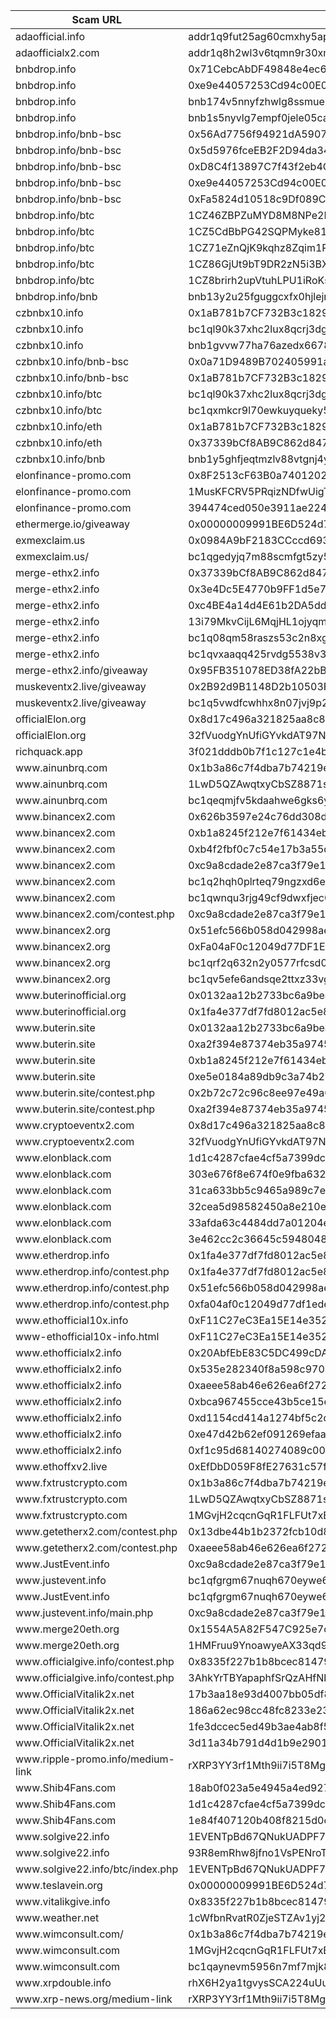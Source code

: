 <table class="tableizer-table">
<thead><tr class="tableizer-firstrow"><th>Scam URL</th><th>Scam Address</th></tr></thead><tbody>
 <tr><td>adaofficial.info</td><td>addr1q9fut25ag60cmxhy5apxhs7cy0c9emsk8kffuf6zpyt2j6dr2f5acr4equaaz9npjp2x0tz9gn3m52u0pm5znpmplk3qevd9lc</td></tr>
 <tr><td>adaofficialx2.com</td><td>addr1q8h2wl3v6tqmn9r30xm0uey0gk8kqr5faaxdmvkel7rg3far2f5acr4equaaz9npjp2x0tz9gn3m52u0pm5znpmplk3qmz2j58</td></tr>
 <tr><td>bnbdrop.info</td><td>0x71CebcAbDF49848e4ec6B096E8Df645b7c1a19c9</td></tr>
 <tr><td>bnbdrop.info</td><td>0xe9e44057253Cd94c00E0476FE2522ee020B5bf88</td></tr>
 <tr><td>bnbdrop.info</td><td>bnb174v5nnyfzhwlg8ssmueuw6g7p0xv4nyxhcrwuk</td></tr>
 <tr><td>bnbdrop.info</td><td>bnb1s5nyvlg7empf0jele05carxqvjeqjzkgqpv57h</td></tr>
 <tr><td>bnbdrop.info/bnb-bsc</td><td>0x56Ad7756f94921dA5907bd0BBA52D9865Eeca628</td></tr>
 <tr><td>bnbdrop.info/bnb-bsc</td><td>0x5d5976fceEB2F2D94da34b1801851007F91100A2</td></tr>
 <tr><td>bnbdrop.info/bnb-bsc</td><td>0xD8C4f13897C7f43f2eb4C3f3e811Ba5C47150945</td></tr>
 <tr><td>bnbdrop.info/bnb-bsc</td><td>0xe9e44057253Cd94c00E0476FE2522ee020B5bf88</td></tr>
 <tr><td>bnbdrop.info/bnb-bsc</td><td>0xFa5824d10518c9Df089C5858d2D07F7D29C2583e</td></tr>
 <tr><td>bnbdrop.info/btc</td><td>1CZ46ZBPZuMYD8M8NPe2EfnycFViuCSWUi</td></tr>
 <tr><td>bnbdrop.info/btc</td><td>1CZ5CdBbPG42SQPMyke81rg1eCFgcyoB5K</td></tr>
 <tr><td>bnbdrop.info/btc</td><td>1CZ71eZnQjK9kqhz8Zqim1Rst31ZNSXTD</td></tr>
 <tr><td>bnbdrop.info/btc</td><td>1CZ86GjUt9bT9DR2zN5i3BXsu315pYKh8w</td></tr>
 <tr><td>bnbdrop.info/btc</td><td>1CZ8brirh2upVtuhLPU1iRoKsHHuFWq4i3</td></tr>
 <tr><td>bnbdrop.info/bnb</td><td>bnb13y2u25fguggcxfx0hjlejrz8nptz5ezartahxt</td></tr>
 <tr><td>czbnbx10.info</td><td>0x1aB781b7CF732B3c1829949a5826DDF7E28010d4</td></tr>
 <tr><td>czbnbx10.info</td><td>bc1ql90k37xhc2lux8qcrj3dg2l8d6uqhtvpj743kl</td></tr>
 <tr><td>czbnbx10.info</td><td>bnb1gvvw77ha76azedx6678gy5lgmpnv2xy49ds5k7</td></tr>
 <tr><td>czbnbx10.info/bnb-bsc</td><td>0x0a71D9489B702405991a7598E959F6C77f866596</td></tr>
 <tr><td>czbnbx10.info/bnb-bsc</td><td>0x1aB781b7CF732B3c1829949a5826DDF7E28010d4</td></tr>
 <tr><td>czbnbx10.info/btc</td><td>bc1ql90k37xhc2lux8qcrj3dg2l8d6uqhtvpj743kl</td></tr>
 <tr><td>czbnbx10.info/btc</td><td>bc1qxmkcr9l70ewkuyqueky58ngfclsgnckarr7wyf</td></tr>
 <tr><td>czbnbx10.info/eth</td><td>0x1aB781b7CF732B3c1829949a5826DDF7E28010d4</td></tr>
 <tr><td>czbnbx10.info/eth</td><td>0x37339bCf8AB9C862d8479D6729A003C7941dCb62</td></tr>
 <tr><td>czbnbx10.info/bnb</td><td>bnb1y5ghfjeqtmzlv88vtgnj4y24cyngknkkquwttp</td></tr>
 <tr><td>elonfinance-promo.com</td><td>0x8F2513cF63B0a7401202b2d60566E127a0CfC4B0</td></tr>
 <tr><td>elonfinance-promo.com</td><td>1MusKFCRV5PRqizNDfwUigTrP8tN3kpC29</td></tr>
 <tr><td>elonfinance-promo.com</td><td>394474ced050e3911ae2249ecc774921</td></tr>
 <tr><td>ethermerge.io/giveaway</td><td>0x00000009991BE6D524d7823e1D545FC5976a2fEf</td></tr>
 <tr><td>exmexclaim.us</td><td>0x0984A9bF2183CCccd693971826E3533FA4DbCDb6</td></tr>
 <tr><td>exmexclaim.us/</td><td>bc1qgedyjq7m88scmfgt5zy5nd69sly7k2rzs25nq9</td></tr>
 <tr><td>merge-ethx2.info</td><td>0x37339bCf8AB9C862d8479D6729A003C7941dCb62</td></tr>
 <tr><td>merge-ethx2.info</td><td>0x3e4Dc5E4770b9FF1d5e70771b3bb416cf19688F6</td></tr>
 <tr><td>merge-ethx2.info</td><td>0xc4BE4a14d4E61b2DA5dd7eE64cbA8E85766dFD3d</td></tr>
 <tr><td>merge-ethx2.info</td><td>13i79MkvCijL6MqjHL1ojyqmDREKHiYdbk</td></tr>
 <tr><td>merge-ethx2.info</td><td>bc1q08qm58raszs53c2n8xg0x4jgayxl3x9lljk4a8</td></tr>
 <tr><td>merge-ethx2.info</td><td>bc1qvxaaqq425rvdg5538v32pcuzd7ve5d7zh94tsk</td></tr>
 <tr><td>merge-ethx2.info/giveaway</td><td>0x95FB351078ED38fA22bB60EBF8E28a8bA1A393c3</td></tr>
 <tr><td>muskeventx2.live/giveaway</td><td>0x2B92d9B1148D2b10503FDBBa44DCBDd9E6763dA2</td></tr>
 <tr><td>muskeventx2.live/giveaway</td><td>bc1q5vwdfcwhhx8n07jvj9p24dn9fsm6svs4nu3r7y</td></tr>
 <tr><td>officialElon.org</td><td>0x8d17c496a321825aa8c853de65d23019652bfb8f</td></tr>
 <tr><td>officialElon.org</td><td>32fVuodgYnUfiGYvkdAT97NyA6B8HfCZiw</td></tr>
 <tr><td>richquack.app</td><td>3f021dddb0b7f1c127c1e4b49923e00b9ee70056</td></tr>
 <tr><td>www.ainunbrq.com</td><td>0x1b3a86c7f4dba7b74219ea322b612fb9902a6b9d</td></tr>
 <tr><td>www.ainunbrq.com</td><td>1LwD5QZAwqtxyCbSZ8871sSfM7ecVEwTu8</td></tr>
 <tr><td>www.ainunbrq.com</td><td>bc1qeqmjfv5kdaahwe6gks6yuqr2ur7c7tzngvnv22</td></tr>
 <tr><td>www.binancex2.com</td><td>0x626b3597e24c76dd308dfdccd787bb18c3bff85b</td></tr>
 <tr><td>www.binancex2.com</td><td>0xb1a8245f212e7f61434ebce7ff155324290e2684</td></tr>
 <tr><td>www.binancex2.com</td><td>0xb4f2fbf0c7c54e17b3a55d62b30ae34568dcf659</td></tr>
 <tr><td>www.binancex2.com</td><td>0xc9a8cdade2e87ca3f79e16bf731f37ad867c2e2f</td></tr>
 <tr><td>www.binancex2.com</td><td>bc1q2hqh0plrteq79ngzxd6e6fgv3dukm5kpn0vu0k</td></tr>
 <tr><td>www.binancex2.com</td><td>bc1qwnqu3rjg49cf9dwxfjec0actsrg4u3tatja96x</td></tr>
 <tr><td>www.binancex2.com/contest.php</td><td>0xc9a8cdade2e87ca3f79e16bf731f37ad867c2e2f</td></tr>
 <tr><td>www.binancex2.org</td><td>0x51efc566b058d042998aed9449dfbdf38cd5b8f5</td></tr>
 <tr><td>www.binancex2.org</td><td>0xFa04aF0c12049d77DF1EDE3EF00596b9efcA47Bd</td></tr>
 <tr><td>www.binancex2.org</td><td>bc1qrf2q632n2y0577rfcsd0jmer5ztd2y2wkzlx2t</td></tr>
 <tr><td>www.binancex2.org</td><td>bc1qv5efe6andsqe2ttxz33vg7qav6cjkmdu40qasr</td></tr>
 <tr><td>www.buterinofficial.org</td><td>0x0132aa12b2733bc6a9beac300220af73e48163c7</td></tr>
 <tr><td>www.buterinofficial.org</td><td>0x1fa4e377df7fd8012ac5e86847b6678885e48c8c</td></tr>
 <tr><td>www.buterin.site</td><td>0x0132aa12b2733bc6a9beac300220af73e48163c7</td></tr>
 <tr><td>www.buterin.site</td><td>0xa2f394e87374eb35a97452ff08141c7e0a63c3bc</td></tr>
 <tr><td>www.buterin.site</td><td>0xb1a8245f212e7f61434ebce7ff155324290e2684</td></tr>
 <tr><td>www.buterin.site</td><td>0xe5e0184a89db9c3a74b25618194f2f75be0b6dfe</td></tr>
 <tr><td>www.buterin.site/contest.php</td><td>0x2b72c72c96c8ee97e49a0ddd0542d4fff1f89716</td></tr>
 <tr><td>www.buterin.site/contest.php</td><td>0xa2f394e87374eb35a97452ff08141c7e0a63c3bc</td></tr>
 <tr><td>www.cryptoeventx2.com</td><td>0x8d17c496a321825aa8c853de65d23019652bfb8f</td></tr>
 <tr><td>www.cryptoeventx2.com</td><td>32fVuodgYnUfiGYvkdAT97NyA6B8HfCZiw</td></tr>
 <tr><td>www.elonblack.com</td><td>1d1c4287cfae4cf5a7399dc7dacade8d</td></tr>
 <tr><td>www.elonblack.com</td><td>303e676f8e674f0e9fba6328a1e32ebc</td></tr>
 <tr><td>www.elonblack.com</td><td>31ca633bb5c9465a989c7e39eb8de8f1</td></tr>
 <tr><td>www.elonblack.com</td><td>32cea5d98582450a8e210e8c19b633e7</td></tr>
 <tr><td>www.elonblack.com</td><td>33afda63c4484dd7a01204e58a2b7c45</td></tr>
 <tr><td>www.elonblack.com</td><td>3e462cc2c36645c5948048e79f1c6426</td></tr>
 <tr><td>www.etherdrop.info</td><td>0x1fa4e377df7fd8012ac5e86847b6678885e48c8c</td></tr>
 <tr><td>www.etherdrop.info/contest.php</td><td>0x1fa4e377df7fd8012ac5e86847b6678885e48c8c</td></tr>
 <tr><td>www.etherdrop.info/contest.php</td><td>0x51efc566b058d042998aed9449dfbdf38cd5b8f5</td></tr>
 <tr><td>www.etherdrop.info/contest.php</td><td>0xfa04af0c12049d77df1ede3ef00596b9efca47bd</td></tr>
 <tr><td>www.ethofficial10x.info</td><td>0xF11C27eC3Ea15E14e352c3E28ADa4087cEEb1425</td></tr>
 <tr><td>www-ethofficial10x-info.html</td><td>0xF11C27eC3Ea15E14e352c3E28ADa4087cEEb1425</td></tr>
 <tr><td>www.ethofficialx2.info</td><td>0x20AbfEbE83C5DC499cDA3fbb57bAE64712c95e03</td></tr>
 <tr><td>www.ethofficialx2.info</td><td>0x535e282340f8a598c9707b8d7868a5c84177a38b</td></tr>
 <tr><td>www.ethofficialx2.info</td><td>0xaeee58ab46e626ea6f272b138c75ac760633b0df</td></tr>
 <tr><td>www.ethofficialx2.info</td><td>0xbca967455cce43b5ce15e3c3cb6ed20f5488ef97</td></tr>
 <tr><td>www.ethofficialx2.info</td><td>0xd1154cd414a1274bf5c2d647bf1c55e9a66e04d8</td></tr>
 <tr><td>www.ethofficialx2.info</td><td>0xe47d42b62ef091269efaad20b7392239ea61519b</td></tr>
 <tr><td>www.ethofficialx2.info</td><td>0xf1c95d68140274089c0005d29fa3c44299f6cab1</td></tr>
 <tr><td>www.ethoffxv2.live</td><td>0xEfDbD059F8fE27631c57f12CE9DB1158078B3ab7</td></tr>
 <tr><td>www.fxtrustcrypto.com</td><td>0x1b3a86c7f4dba7b74219ea322b612fb9902a6b9d</td></tr>
 <tr><td>www.fxtrustcrypto.com</td><td>1LwD5QZAwqtxyCbSZ8871sSfM7ecVEwTu8</td></tr>
 <tr><td>www.fxtrustcrypto.com</td><td>1MGvjH2cqcnGqR1FLFUt7xBnd7xXDzzLuK</td></tr>
 <tr><td>www.getetherx2.com/contest.php</td><td>0x13dbe44b1b2372fcb10d8ac35637a826b841845e</td></tr>
 <tr><td>www.getetherx2.com/contest.php</td><td>0xaeee58ab46e626ea6f272b138c75ac760633b0df</td></tr>
 <tr><td>www.JustEvent.info</td><td>0xc9a8cdade2e87ca3f79e16bf731f37ad867c2e2f</td></tr>
 <tr><td>www.justevent.info</td><td>bc1qfgrgm67nuqh670eywe6ryt5tarem9w5dg52sg8</td></tr>
 <tr><td>www.JustEvent.info</td><td>bc1qfgrgm67nuqh670eywe6ryt5tarem9w5dg52sg8</td></tr>
 <tr><td>www.justevent.info/main.php</td><td>0xc9a8cdade2e87ca3f79e16bf731f37ad867c2e2f</td></tr>
 <tr><td>www.merge20eth.org</td><td>0x1554A5A82F547C925e7c52e48bD126E93851D84a</td></tr>
 <tr><td>www.merge20eth.org</td><td>1HMFruu9YnoawyeAX33qd9XCLfpKfVYkKo</td></tr>
 <tr><td>www.officialgive.info/contest.php</td><td>0x8335f227b1b8bcec814798f32951625984d9979b</td></tr>
 <tr><td>www.officialgive.info/contest.php</td><td>3AhkYrTBYapaphfSrQzAHfNbnBBASCgSVv</td></tr>
 <tr><td>www.OfficialVitalik2x.net</td><td>17b3aa18e93d4007bb05df86b7ad4b07</td></tr>
 <tr><td>www.OfficialVitalik2x.net</td><td>186a62ec98cc48fc8233e23acd80fc83</td></tr>
 <tr><td>www.OfficialVitalik2x.net</td><td>1fe3dccec5ed49b3ae4ab8f5c035f61f</td></tr>
 <tr><td>www.OfficialVitalik2x.net</td><td>3d11a34b791d4d1b9e290154d37e434a</td></tr>
 <tr><td>www.ripple-promo.info/medium-link</td><td>rXRP3YY3rf1Mth9ii7i5T8MgPofE7pcvN</td></tr>
 <tr><td>www.Shib4Fans.com</td><td>18ab0f023a5e4945a4ed9271fdbc3e98</td></tr>
 <tr><td>www.Shib4Fans.com</td><td>1d1c4287cfae4cf5a7399dc7dacade8d</td></tr>
 <tr><td>www.Shib4Fans.com</td><td>1e84f407120b408f8215d0c4c402d96b</td></tr>
 <tr><td>www.solgive22.info</td><td>1EVENTpBd67QNukUADPF7Pd1oe2S97kg7R</td></tr>
 <tr><td>www.solgive22.info</td><td>93R8emRhw8jfno1VsPENroTqCpwp5YqpyNsPoWRZ5uhg</td></tr>
 <tr><td>www.solgive22.info/btc/index.php</td><td>1EVENTpBd67QNukUADPF7Pd1oe2S97kg7R</td></tr>
 <tr><td>www.teslavein.org</td><td>0x00000009991BE6D524d7823e1D545FC5976a2fEf</td></tr>
 <tr><td>www.vitalikgive.info</td><td>0x8335f227b1b8bcec814798f32951625984d9979b</td></tr>
 <tr><td>www.weather.net</td><td>1cWfbnRvatR0ZjeSTZAv1yj2awguQ5MNG5S9QEaU</td></tr>
 <tr><td>www.wimconsult.com/</td><td>0x1b3a86c7f4dba7b74219ea322b612fb9902a6b9d</td></tr>
 <tr><td>www.wimconsult.com</td><td>1MGvjH2cqcnGqR1FLFUt7xBnd7xXDzzLuK</td></tr>
 <tr><td>www.wimconsult.com</td><td>bc1qaynevm5956n7mf7mjk8xzplemnt7v8vul42k9y</td></tr>
 <tr><td>www.xrpdouble.info</td><td>rhX6H2ya1tgvysSCA224uUugV3CJZRud7u</td></tr>
 <tr><td>www.xrp-news.org/medium-link</td><td>rXRP3YY3rf1Mth9ii7i5T8MgPofE7pcvN</td></tr>
</tbody></table>
